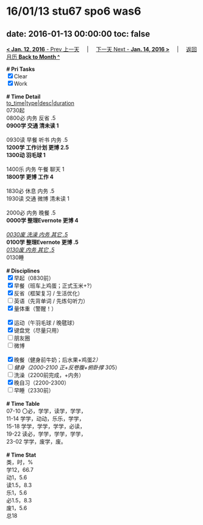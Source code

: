 # 16/01/13 stu67 spo6 was6

date: 2016-01-13 00:00:00
toc: false
---
[**< Jan. 12, 2016** - Prev 上一天](/lifelogs/2016/01/d12.html) &nbsp; &nbsp; | &nbsp; &nbsp; [下一天 Next - **Jan. 14, 2016 >**](/lifelogs/2016/01/d14.html) &nbsp; &nbsp; |  &nbsp; &nbsp; [返回月历 **Back to Month ^**](/lifelogs/2016/01/index.html)
<br/><div><b># Pri Tasks</b></div><div><input checked="true" type="checkbox"/>Clear</div><div><input checked="true" type="checkbox"/>Work</div><div><br/></div><div><b># Time Detail</b></div><div><u>to_time|type|desc|duration</u></div><div>0730起</div><div>0800必 内务 反省 .5</div><div><b>0900学 交通 清未读 1</b></div><div><br/></div><div>0930读 早餐 听书 内务 .5</div><div><b>1200学 工作计划 更博 2.5</b></div><div><b>1300动 羽毛球 1</b></div><div><br/></div><div>1400乐 内务 午餐 聊天 1</div><div><b>1800学 更博 工作 4</b></div><div><br/></div><div>1830必 休息 内务 .5</div><div>1930读 交通 微博 清未读 1</div><div><br/></div><div>2000必 内务 晚餐 .5</div><div><b>0000学 整理Evernote 更博 4</b></div><div><b><br/></b></div><div><u><i>0030废 洗澡 内务 其它 .5</i></u></div><div><b>0100学 整理Evernote 更博 .5</b></div><div><u><i>0130废 内务 其它 .5</i></u></div><div>0130睡</div><div><br/></div><div><b># Disciplines</b></div><div><input checked="true" type="checkbox"/>早起（0830前）</div><div><input checked="true" type="checkbox"/>早餐（班车上鸡蛋；正式玉米+?）</div><div><input checked="true" type="checkbox"/>反省（框架复习 / 生活优化）</div><div><input type="checkbox"/>英语（先背单词 / 先炼句听力）</div><div><input checked="true" type="checkbox"/>量体重（警醒！）</div><div><br/></div><div><input checked="true" type="checkbox"/>运动（午羽毛球 / 晚毽球）</div><div><input checked="true" type="checkbox"/>键盘党（尽量只用）</div><div><input type="checkbox"/>朋友圈</div><div><input type="checkbox"/>微博</div><div><br/></div><div><input checked="true" type="checkbox"/>晚餐（健身前牛奶；后水果+鸡蛋*2）</div><div><input type="checkbox"/>健身（2000-2100 正+反卷腹+俯卧撑 30*5）</div><div><input type="checkbox"/>洗澡（2200前完成，+内务）</div><div><input checked="true" type="checkbox"/>晚自习（2200-2300）</div><div><input type="checkbox"/>早睡（2330前）</div><div><br/></div><div><b># Time Table</b></div><div>07-10 〇必，学学，读学，学学，</div><div>11-14 学学，动动，乐乐，学学，</div><div>15-18 学学，学学，学学，必读，</div><div>19-22 读必，学学，学学，学学，</div><div>23-02 学学，废学，废。</div><div><br/></div><div><b># Time Stat</b></div><div>类，时，%</div><div>学12，66.7</div><div>动1，5.6</div><div>读1.5，8.3</div><div>乐1，5.6</div><div>必1.5，8.3</div><div>废1，5.6</div><div>总18</div>
